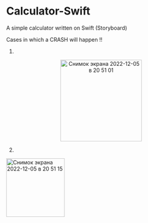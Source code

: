 # Calculator-Swift
A simple calculator written on Swift (Storyboard)

Cases in which a CRASH will happen ‼️

1. 

<center><img width="216" alt="Снимок экрана 2022-12-05 в 20 51 01" src="https://user-images.githubusercontent.com/114521805/205730833-4d807448-5798-4d8d-90e4-6aa7a8c3de2d.png"></center>

2. 

<img width="155" alt="Снимок экрана 2022-12-05 в 20 51 15" src="https://user-images.githubusercontent.com/114521805/205730900-83f2bd2b-57af-4023-aec3-09cb86b56add.png">
